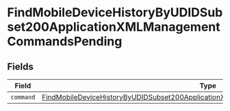 # FindMobileDeviceHistoryByUDIDSubset200ApplicationXMLManagementCommandsPending


## Fields

| Field                                                                                                                                                                                                   | Type                                                                                                                                                                                                    | Required                                                                                                                                                                                                | Description                                                                                                                                                                                             |
| ------------------------------------------------------------------------------------------------------------------------------------------------------------------------------------------------------- | ------------------------------------------------------------------------------------------------------------------------------------------------------------------------------------------------------- | ------------------------------------------------------------------------------------------------------------------------------------------------------------------------------------------------------- | ------------------------------------------------------------------------------------------------------------------------------------------------------------------------------------------------------- |
| `command`                                                                                                                                                                                               | [FindMobileDeviceHistoryByUDIDSubset200ApplicationXMLManagementCommandsPendingCommand](../../models/operations/findmobiledevicehistorybyudidsubset200applicationxmlmanagementcommandspendingcommand.md) | :heavy_minus_sign:                                                                                                                                                                                      | N/A                                                                                                                                                                                                     |